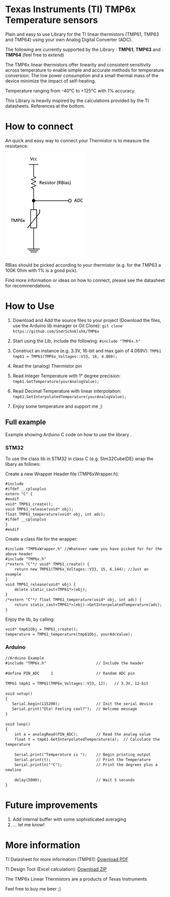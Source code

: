 # Texas Instruments (TI) TMP6x Temperature sensors

Plain and easy to use Library for the TI linear thermistors (TMP61, TMP63 and TMP64) using your own Analog Digital Converter (ADC). 

The following are currently supported by the Library : **TMP61**, **TMP63** and **TMP64** (feel free to extend)

The TMP6x linear thermistors offer linearity and consistent sensitivity across temperature to enable simple and accurate methods for temperature conversion. The low power consumption and a small thermal mass of the device minimize the impact of self-heating.

Temperature ranging from -40°C to +125°C with 1% accuracy.

This Library is heavily inspired by the calculations provided by the TI datasheets. References at the bottom.

# How to connect

An quick and easy way to connect your Thermistor is to measure the resistance:

![This is an image](https://github.com/SndrSchnklshk/TMP6x/blob/master/img/howtouse.png)

RBias should be picked according to your thermistor (e.g. for the TMP63 a 100K Ohm with 1% is a good pick).

Find more information or ideas on how to connect, please see the datasheet for recommendations.

# How to Use

1) Download and Add the source files to your project (Download the files, use the Arduino lib manager or Git Clone):
```git clone https://github.com/SndrSchnklshk/TMP6x```

2) Start using the Lib, include the following:
```#include "TMP6x.h"```

3) Construct an instance (e.g. 3.3V, 16-bit and max gain of 4.069V):
```TMP61 tmp61 = TMP61(TMP6x_Voltages::V33, 16, 4.069);```

4) Read the (analog) Thermistor pin

5) Read Integer Temperature with 1° degree precision:
```tmp61.GetTemperature(yourAnalogValue);```

6) Read Decimal Temperature with linear interpolation:
```tmp61.GetInterpolatedTemperature(yourAnalogValue);```

7) Enjoy some temperature and support me ;)

## Full example
Example showing Arduino C code on how to use the library .

### STM32
To use the class lib in STM32 in class C (e.g. Stm32CubeIDE) wrap the libary as follows:

Create a new Wrapper Header file (TMP6xWrapper.h):

```
#include 
#ifdef __cplusplus
extern "C" {
#endif
void* TMP61_create();
void TMP61_release(void* obj);
float TMP61_temperature(void* obj, int adc);
#ifdef __cplusplus
}
#endif
```

Create a class file for the wrapper:
```
#include "TMP6xWrapper.h" //Whatever name you have picked for for the above header
#include "TMP6x.h"
/*extern "C"*/ void* TMP61_create() {
    return new TMP61(TMP6x_Voltages::V33, 15, 6.144); //Just an example
}
void TMP61_release(void* obj) {
    delete static_cast<TMP61*>(obj);
}
/*extern "C"*/ float TMP61_temperature(void* obj, int adc) {
    return static_cast<TMP61*>(obj)->GetInterpolatedTemperature(adc);
}
```

Enjoy the lib, by calling:
```
void* tmp61Obj = TMP61_create();
temperature = TMP61_temperature(tmp61Obj, yourAdcValue);
```

### Arduino
```
//Arduino Example
#include "TMP6x.h"                      // Include the header

#define PIN_ADC     1                   // Random ADC pin

TMP61 tmp61 = TMP61(TMP6x_Voltages::V33, 12);   // 3.3V, 12-bit

void setup() 
{
   Serial.begin(115200);                // Init the serial device
   Serial.print("Ola! Feeling cool?");  // Welcome message 
}

void loop() 
{
    int a = analogRead(PIN_ADC);        // Read the analog value
    float t = tmp61.GetInterpolatedTemperature(a);  // Calculate the temperature
    
    Serial.print("Temperature is ");    // Begin printing output
    Serial.print(t);                    // Print the Temperature
    Serial.println("°C");               // Print the degrees plus a newline

    delay(5000);                        // Wait 5 seconds
}
```

# Future improvements

1) Add internal buffer with some sophisticated averaging
2) ... let me know!

# More information

TI Datasheet for more information (TMP61): [Download PDF](https://www.ti.com/lit/ds/symlink/tmp61.pdf)

TI Design Tool (Excel calculation): [Download ZIP](http://www.ti.com/lit/zip/sboc595)

The TMP6x Linear Thermistors are a products of Texas Instruments

Feel free to buy me beer ;)